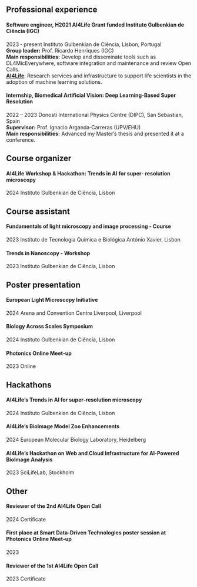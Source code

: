 ## Professional experience


<div class="markdown-content">
  <h4>Software engineer, H2021 AI4Life Grant funded Instituto Gulbenkian de Ciência (IGC)</h4>
  <i class="fa-solid fa-calendar-days"></i> 2023 ‐ present
  <i class="fa-solid fa-location-dot"></i> Instituto Gulbenkian de Ciência, Lisbon, Portugal <br />
  <i class="fa-solid fa-user"></i> <b>Group leader:</b> Prof. Ricardo Henriques (IGC) <br />
  <i class="fa-solid fa-list-check"></i> <b>Main responsibilities:</b>  Develop and disseminate tools such as DL4MicEverywhere, software integration and maintenance and review Open Calls. <br />
  <i class="fa-solid fa-globe"> </i> <a href="https://ai4life.eurobioimaging.eu/"> <b>AI4Life</b></a>: Research services and infrastructure to support life scientists in the adoption of machine learning solutions.
</div>

<div class="markdown-content">
  <h4>Internship, Biomedical Artificial Vision: Deep Learning‐Based Super Resolution</h4>
  <i class="fa-solid fa-calendar-days"></i> 2022 – 2023
  <i class="fa-solid fa-location-dot"></i> Donosti International Physics Centre (DIPC), San Sebastian, Spain <br />
  <i class="fa-solid fa-user"></i> <b>Supervisor:</b> Prof. Ignacio Arganda‐Carreras (UPV/EHU) <br />
  <i class="fa-solid fa-list-check"></i> <b>Main responsibilities:</b> Advanced my Master’s thesis and presented it at a conference.
</div>

## Course organizer

<div class="markdown-content">
  <h4>AI4Life Workshop & Hackathon: Trends in AI for super‐ resolution microscopy</h4>
  <i class="fa-solid fa-calendar-days"></i> 2024
  <i class="fa-solid fa-location-dot"></i> Instituto Gulbenkian de Ciência, Lisbon
</div>

## Course assistant

<div class="markdown-content">
    <h4>Fundamentals of light microscopy and image processing - Course</h4>
    <i class="fa-solid fa-calendar-days"></i> 2023
    <i class="fa-solid fa-location-dot"></i> Instituto de Tecnologia Química e Biológica António Xavier, Lisbon
</div>

<div class="markdown-content">
    <h4>Trends in Nanoscopy - Workshop</h4>
    <i class="fa-solid fa-calendar-days"></i> 2023
    <i class="fa-solid fa-location-dot"></i> Instituto Gulbenkian de Ciência, Lisbon
  </div>

## Poster presentation


<div class="markdown-content">
  <h4>European Light Microscopy Initiative</h4>
  <i class="fa-solid fa-calendar-days"></i> 2024
  <i class="fa-solid fa-location-dot"></i> Arena
and Convention Centre Liverpool, Liverpool
</div>

<div class="markdown-content">
  <h4>Biology Across Scales Symposium</h4>
  <i class="fa-solid fa-calendar-days"></i> 2024
  <i class="fa-solid fa-location-dot"></i> Instituto
Gulbenkian de Ciência, Lisbon
</div>

<div class="markdown-content">
  <h4>Photonics Online Meet‐up</h4>
  <i class="fa-solid fa-calendar-days"></i> 2023
  <i class="fa-solid fa-location-dot"></i> Online
</div>

## Hackathons

<div class="markdown-content">
  <h4>AI4Life’s Trends in AI for super‐resolution microscopy</h4>
  <i class="fa-solid fa-calendar-days"></i> 2024
  <i class="fa-solid fa-location-dot"></i> Instituto Gulbenkian de Ciência, Lisbon
</div>

<div class="markdown-content">
  <h4>AI4Life’s BioImage Model Zoo Enhancements</h4>
  <i class="fa-solid fa-calendar-days"></i> 2024
  <i class="fa-solid fa-location-dot"></i> European Molecular Biology Laboratory, Heidelberg
</div>

<div class="markdown-content">
  <h4>AI4Life’s Hackathon on Web and Cloud Infrastructure for AI‐Powered BioImage Analysis</h4>
  <i class="fa-solid fa-calendar-days"></i> 2023
  <i class="fa-solid fa-location-dot"></i> SciLifeLab, Stockholm
</div>

## Other

<div class="markdown-content">
  <h4>Reviewer of the 2nd AI4Life Open Call</h4>
  <i class="fa-solid fa-calendar-days"></i> 2024
  Certificate
</div>

<div class="markdown-content">
  <h4>First place at Smart Data‐Driven Technologies poster session at Photonics Online Meet‐up</h4>
  <i class="fa-solid fa-calendar-days"></i> 2023
</div>

<div class="markdown-content">
  <h4>Reviewer of the 1st AI4Life Open Call</h4>
  <i class="fa-solid fa-calendar-days"></i> 2023
  Certificate
</div>